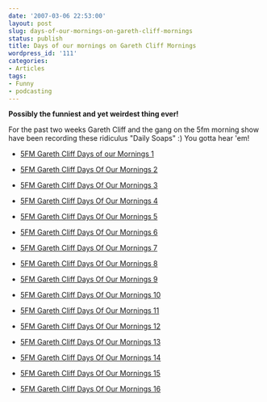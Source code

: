 ```yaml
---
date: '2007-03-06 22:53:00'
layout: post
slug: days-of-our-mornings-on-gareth-cliff-mornings
status: publish
title: Days of our mornings on Gareth Cliff Mornings
wordpress_id: '111'
categories:
- Articles
tags:
- Funny
- podcasting
---
```


**Possibly the funniest and yet weirdest thing ever!**

For the past two weeks Gareth Cliff and the gang on the 5fm morning show have been recording these ridiculus "Daily Soaps" :) You gotta hear 'em!





	
  * [5FM Gareth Cliff Days of our Mornings 1](http://www.5fm.co.za/blogjockeys/podcast.aspx?id=422)

	
  * [5FM Gareth Cliff Days Of Our Mornings 2](http://www.5fm.co.za/blogjockeys/podcast.aspx?id=423)

	
  * [5FM Gareth Cliff Days Of Our Mornings 3](http://www.5fm.co.za/blogjockeys/podcast.aspx?id=426)

	
  * [5FM Gareth Cliff Days Of Our Mornings 4](http://www.5fm.co.za/blogjockeys/podcast.aspx?id=427)

	
  * [5FM Gareth Cliff Days Of Our Mornings 5](http://www.5fm.co.za/blogjockeys/podcast.aspx?id=433)

	
  * [5FM Gareth Cliff Days Of Our Mornings 6](http://www.5fm.co.za/blogjockeys/podcast.aspx?id=436)

	
  * [5FM Gareth Cliff Days Of Our Mornings 7](http://www.5fm.co.za/blogjockeys/podcast.aspx?id=437)

	
  * [5FM Gareth Cliff Days Of Our Mornings 8](http://www.5fm.co.za/blogjockeys/podcast.aspx?id=438)

	
  * [5FM Gareth Cliff Days Of Our Mornings 9](http://www.5fm.co.za/blogjockeys/podcast.aspx?id=440)

	
  * [5FM Gareth Cliff Days Of Our Mornings 10](http://www.5fm.co.za/blogjockeys/podcast.aspx?id=451)

	
  * [5FM Gareth Cliff Days Of Our Mornings 11](http://www.5fm.co.za/blogjockeys/podcast.aspx?id=452)

	
  * [5FM Gareth Cliff Days Of Our Mornings 12](http://www.5fm.co.za/blogjockeys/podcast.aspx?id=454)

	
  * [5FM Gareth Cliff Days Of Our Mornings 13](http://www.5fm.co.za/blogjockeys/podcast.aspx?id=455)

	
  * [5FM Gareth Cliff Days Of Our Mornings 14](http://www.5fm.co.za/blogjockeys/podcast.aspx?id=459)

	
  * [5FM Gareth Cliff Days Of Our Mornings 15](http://www.5fm.co.za/blogjockeys/podcast.aspx?id=460)

	
  * [5FM Gareth Cliff Days Of Our Mornings 16](http://www.5fm.co.za/blogjockeys/podcast.aspx?id=463)


